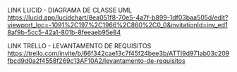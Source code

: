 LINK LUCID - DIAGRAMA DE CLASSE UML
https://lucid.app/lucidchart/8ea051f8-70e5-4a7f-b899-1df03baa505d/edit?viewport_loc=-1091%2C197%2C1966%2C860%2C0_0&invitationId=inv_ed18af9b-5cc5-42a1-801b-8feeaeb95e84

LINK TRELLO - LEVANTAMENTO DE REQUISITOS
https://trello.com/invite/b/66f342cae13c7f45f24bee3b/ATTI9d971ab03c209fbcd9d0a2f4558f269c13AF10A2/levantamento-de-requisitos
